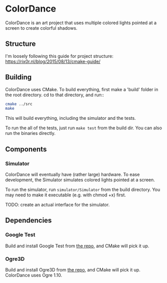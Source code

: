 # ColorDance

ColorDance is an art project that uses multiple colored lights pointed at a
screen to create colorful shadows.

## Structure

I'm loosely following this guide for project structure:
https://rix0r.nl/blog/2015/08/13/cmake-guide/

## Building

ColorDance uses CMake. To build everything, first make a 'build' folder in the
root directory. cd to that directory, and run::

```bash
cmake ../src
make
```

This will build everything, including the simulator and the tests.

To run the all of the tests, just run `make test` from the build dir. You can
also run the binaries directly.

## Components

### Simulator

ColorDance will eventually have (rather large) hardware. To ease development,
the Simulator simulates colored lights pointed at a screen.

To run the simulator, run `simulator/Simulator` from the build directory. You
may need to make it executable (e.g. with chmod +x) first.

TODO: create an actual interface for the simulator.

## Dependencies

### Google Test

Build and install Google Test from [the
repo](https://github.com/google/googletest), and CMake will pick it up.

### Ogre3D

Build and install Ogre3D from [the repo](https://github.com/OGRECave/ogre), and
CMake will pick it up. ColorDance uses Ogre 1.10.
